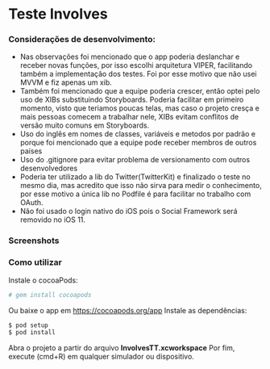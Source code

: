 # Teste Involves

### Considerações de desenvolvimento:

* Nas observações foi mencionado que o app poderia deslanchar e receber novas funções, por isso escolhi arquitetura VIPER, facilitando também a implementação dos testes. Foi por esse motivo que não usei MVVM e fiz apenas um xib.
* Também foi mencionado que a equipe poderia crescer, então optei pelo uso de XIBs substituindo Storyboards. Poderia facilitar em primeiro momento, visto que teriamos poucas telas, mas caso o projeto cresça e mais pessoas comecem a trabalhar nele, XIBs evitam conflitos de versão muito comuns em Storyboards. 
* Uso do inglês em nomes de classes, variáveis e metodos por padrão e porque foi mencionado que a equipe pode receber membros de outros países
* Uso do .gitignore para evitar problema de versionamento com outros desenvolvedores
* Poderia ter utilizado a lib do Twitter(TwitterKit) e finalizado o teste no mesmo dia, mas acredito que isso não sirva para medir o conhecimento, por esse motivo a única lib no Podfile é para facilitar no trabalho com OAuth.
* Não foi usado o login nativo do iOS pois o Social Framework será removido no iOS 11.


### Screenshots


### Como utilizar
Instale o cocoaPods:
```sh
# gem install cocoapods
```
Ou baixe o app em https://cocoapods.org/app
Instale as dependências:
```sh
$ pod setup 
$ pod install
```
Abra o projeto a partir do arquivo **InvolvesTT.xcworkspace**
Por fim, execute (cmd+R) em qualquer simulador ou dispositivo.

